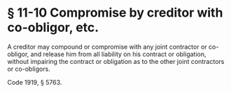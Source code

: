 # § 11-10 Compromise by creditor with co-obligor, etc.

<p>A creditor may compound or compromise with any joint contractor or co-obligor, and release him from all liability on his contract or obligation, without impairing the contract or obligation as to the other joint contractors or co-obligors.</p><p>Code 1919, § 5763.</p>